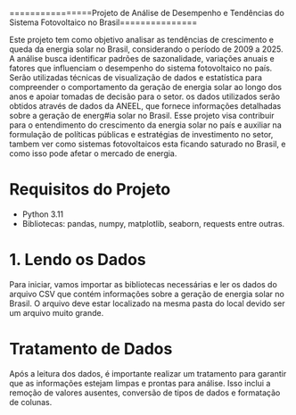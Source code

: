 ================Projeto de Análise de Desempenho e Tendências do Sistema Fotovoltaico no Brasil===============

Este projeto tem como objetivo analisar as tendências de crescimento e queda da energia solar no Brasil, considerando o período de 2009 a 2025. A análise busca identificar padrões de sazonalidade, variações anuais e fatores que influenciam o desempenho do sistema fotovoltaico no país. Serão utilizadas técnicas de visualização de dados e estatística para compreender o comportamento da geração de energia solar ao longo dos anos e apoiar tomadas de decisão para o setor. os dados utilizados serão obtidos através de dados da ANEEL, que fornece informações detalhadas sobre a geração de energ#ia solar no Brasil. Esse projeto visa contribuir para o entendimento do crescimento da energia solar no país e auxiliar na formulação de políticas públicas e estratégias de investimento no setor, tambem ver como sistemas fotovoltaicos esta ficando saturado no Brasil, e como isso pode afetar o mercado de energia.

# Requisitos do Projeto
- Python 3.11
- Bibliotecas: pandas, numpy, matplotlib, seaborn, requests entre outras.

# 1. Lendo os Dados
Para iniciar, vamos importar as bibliotecas necessárias e ler os dados do arquivo CSV que contém informações sobre a geração de energia solar no Brasil. O arquivo deve estar localizado na mesma pasta do local devido ser um arquivo muito grande.


# Tratamento de Dados
Após a leitura dos dados, é importante realizar um tratamento para garantir que as informações estejam limpas e prontas para análise. Isso inclui a remoção de valores ausentes, conversão de tipos de dados e formatação de colunas.